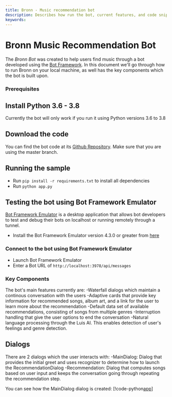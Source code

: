 ```yaml
---
title: Bronn - Music recommendation bot
description: Describes how run the bot, current features, and code snippets to explain how it the features were implemented.
keywords: 
---
```


# Bronn Music Recommendation Bot

The *Bronn Bot* was created to help users find music through a bot developed using the [Bot Framework](https://dev.botframework.com).
In this document we'll go through how to run Bronn on your local machine, as well has the key components which the bot is built upon.

### Prerequisites

## Install Python 3.6 - 3.8
Currently the bot will only work if you run it using Python versions 3.6 to 3.8

## Download the code
You can find the bot code at its [Github Repository](https://github.com/DirenBodom/Bronn-Bot/tree/master). Make sure that you are using the master branch.

## Running the sample
- Run `pip install -r requirements.txt` to install all dependencies
- Run `python app.py`

## Testing the bot using Bot Framework Emulator

[Bot Framework Emulator](https://github.com/microsoft/botframework-emulator) is a desktop application that allows bot developers to test and debug their bots on localhost or running remotely through a tunnel.

- Install the Bot Framework Emulator version 4.3.0 or greater from [here](https://github.com/Microsoft/BotFramework-Emulator/releases)

### Connect to the bot using Bot Framework Emulator

- Launch Bot Framework Emulator
- Enter a Bot URL of `http://localhost:3978/api/messages`

### Key Components

The bot's main features currently are:
-Waterfall dialogs which maintain a continous conversation with the users
-Adaptive cards that provide key information for recommended songs, album art, and a link for the user to learn more about the recommendation
-Default data set of available recommendations, consisting of songs from multiple genres
-Interruption handling that give the user options to end the conversation
-Natural language processing through the Luis AI. This enables detection of user's feelings and genre detection.

## Dialogs

There are 2 dialogs which the user interacts with:
-MainDialog: Dialog that provides the initial greet and uses recognizer to determine how to launch the RecommendationDialog
-Recommendation: Dialog that computes songs based on user input and keeps the conversation going through repeating the recommendation step.

You can see how the MainDialog dialog is created:
[!code-python[app](~/../app.py?range=72-79)]

